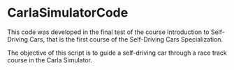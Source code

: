 # CarlaSimulatorCode

This code was developed in the final test of the course Introduction to Self-Driving Cars, that is the first course of the Self-Driving Cars Specialization.

The objective of this script is to guide a self-driving car through a race track course in the Carla Simulator.
